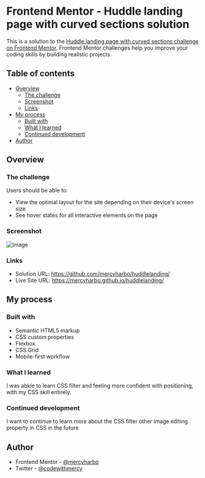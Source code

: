 # Frontend Mentor - Huddle landing page with curved sections solution

This is a solution to the [Huddle landing page with curved sections challenge on Frontend Mentor](https://www.frontendmentor.io/challenges/huddle-landing-page-with-curved-sections-5ca5ecd01e82137ec91a50f2). Frontend Mentor challenges help you improve your coding skills by building realistic projects. 

## Table of contents

- [Overview](#overview)
  - [The challenge](#the-challenge)
  - [Screenshot](#screenshot)
  - [Links](#links)
- [My process](#my-process)
  - [Built with](#built-with)
  - [What I learned](#what-i-learned)
  - [Continued development](#continued-development)
- [Author](#author)

## Overview

### The challenge

Users should be able to:

- View the optimal layout for the site depending on their device's screen size
- See hover states for all interactive elements on the page

### Screenshot

![image](https://user-images.githubusercontent.com/64808015/112759038-28d2fd00-8fe9-11eb-8980-89cdfbc0a4d9.png)

### Links

- Solution URL: https://github.com/mercyharbo/huddlelanding/
- Live Site URL: https://mercyharbo.github.io/huddlelanding/

## My process

### Built with

- Semantic HTML5 markup
- CSS custom properties
- Flexbox
- CSS Grid
- Mobile-first workflow

### What I learned

I was abkle to learn CSS filter and feeling more confident with positioning, with my CSS skill entirely.

### Continued development

I want to continue to learn more about the CSS filter other image editing property in CSS in the future 

## Author

- Frontend Mentor - [@mercyharbo](https://www.frontendmentor.io/profile/mercyharbo)
- Twitter - [@codewithmercy](https://www.twitter.com/codewithmercy)
